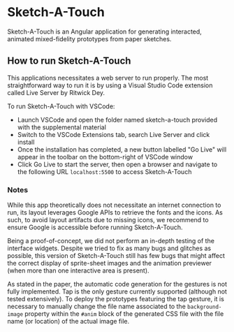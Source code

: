 # Sketch-A-Touch
Sketch-A-Touch is an Angular application for generating interacted, animated mixed-fidelity prototypes from paper sketches.

## How to run Sketch-A-Touch

This applications necessitates a web server to run properly. The most straightforward way to run it is by using a Visual Studio Code extension called Live Server by Ritwick Dey.

To run Sketch-A-Touch with VSCode:
- Launch VSCode and open the folder named sketch-a-touch provided with the supplemental material
- Switch to the VSCode Extensions tab, search Live Server and click install
- Once the installation has completed, a new button labelled "Go Live" will appear in the toolbar on the bottom-right of VSCode window
- Click Go Live to start the server, then open a browser and navigate to the following URL `localhost:5500` to access Sketch-A-Touch

### Notes
While this app theoretically does not necessitate an internet connection to run, its layout leverages Google APIs to retrieve the fonts and the icons. As such, to avoid layout artifacts due to missing icons, we recommend to ensure Google is accessible before running Sketch-A-Touch.

Being a proof-of-concept, we did not perform an in-depth testing of the interface widgets. Despite we tried to fix as many bugs and glitches as possible, this version of Sketch-A-Touch still has few bugs that might affect the correct display of sprite-sheet images and the animation previewer (when more than one interactive area is present).

As stated in the paper, the automatic code generation for the gestures is not fully implemented. Tap is the only gesture currently supported (although not tested extensively). To deploy the prototypes featuring the tap gesture, it is necessary to manually change the file name associated to the `background-image` property within the `#anim` block of the generated CSS file with the file name (or location) of the actual image file.
